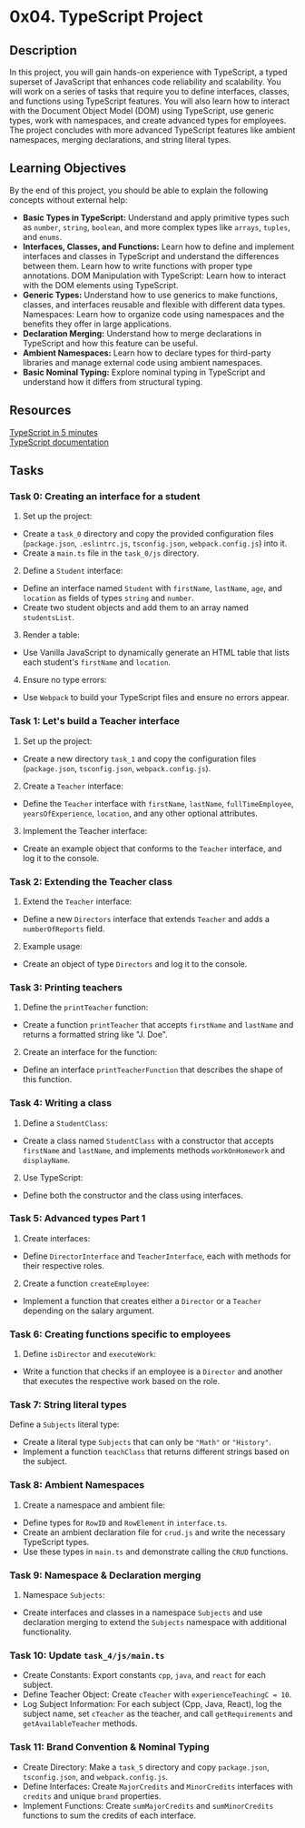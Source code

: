 # 0x04. TypeScript Project

## Description

In this project, you will gain hands-on experience with TypeScript, a typed superset of JavaScript that enhances code reliability and scalability. You will work on a series of tasks that require you to define interfaces, classes, and functions using TypeScript features. You will also learn how to interact with the Document Object Model (DOM) using TypeScript, use generic types, work with namespaces, and create advanced types for employees. The project concludes with more advanced TypeScript features like ambient namespaces, merging declarations, and string literal types.

## Learning Objectives

By the end of this project, you should be able to explain the following concepts without external help:

- **Basic Types in TypeScript:** Understand and apply primitive types such as `number`, `string`, `boolean`, and more complex types like `arrays`, `tuples`, and `enums`.
- **Interfaces, Classes, and Functions:** Learn how to define and implement interfaces and classes in TypeScript and understand the differences between them. Learn how to write functions with proper type annotations.
DOM Manipulation with TypeScript: Learn how to interact with the DOM elements using TypeScript.
- **Generic Types:** Understand how to use generics to make functions, classes, and interfaces reusable and flexible with different data types.
Namespaces: Learn how to organize code using namespaces and the benefits they offer in large applications.
- **Declaration Merging:** Understand how to merge declarations in TypeScript and how this feature can be useful.
- **Ambient Namespaces:** Learn how to declare types for third-party libraries and manage external code using ambient namespaces.
- **Basic Nominal Typing:** Explore nominal typing in TypeScript and understand how it differs from structural typing.

## Resources

[TypeScript in 5 minutes](https://www.typescriptlang.org/docs/handbook/typescript-in-5-minutes.html)\
[TypeScript documentation](https://www.typescriptlang.org/docs/handbook/basic-types.html)

## Tasks

### Task 0: Creating an interface for a student

1. Set up the project:

- Create a `task_0` directory and copy the provided configuration files (`package.json`, `.eslintrc.js`, `tsconfig.json`, `webpack.config.js`) into it.
- Create a `main.ts` file in the `task_0/js` directory.

2. Define a `Student` interface:

- Define an interface named `Student` with `firstName`, `lastName`, `age`, and `location` as fields of types `string` and `number`.
- Create two student objects and add them to an array named `studentsList`.

3. Render a table:

- Use Vanilla JavaScript to dynamically generate an HTML table that lists each student's `firstName` and `location`.

4. Ensure no type errors:

- Use `Webpack` to build your TypeScript files and ensure no errors appear.

### Task 1: Let's build a Teacher interface

1. Set up the project:

- Create a new directory `task_1` and copy the configuration files (`package.json`, `tsconfig.json`, `webpack.config.js`).

2. Create a `Teacher` interface:

- Define the `Teacher` interface with `firstName`, `lastName`, `fullTimeEmployee`, `yearsOfExperience`, `location`, and any other optional attributes.

3. Implement the Teacher interface:

- Create an example object that conforms to the `Teacher` interface, and log it to the console.

### Task 2: Extending the Teacher class

1. Extend the `Teacher` interface:

- Define a new `Directors` interface that extends `Teacher` and adds a `numberOfReports` field.

2. Example usage:

- Create an object of type `Directors` and log it to the console.

### Task 3: Printing teachers

1. Define the `printTeacher` function:

- Create a function `printTeacher` that accepts `firstName` and `lastName` and returns a formatted string like "J. Doe".

2. Create an interface for the function:

- Define an interface `printTeacherFunction` that describes the shape of this function.

### Task 4: Writing a class

1. Define a `StudentClass`:

- Create a class named `StudentClass` with a constructor that accepts `firstName` and `lastName`, and implements methods `workOnHomework` and `displayName`.

2. Use TypeScript:

- Define both the constructor and the class using interfaces.

### Task 5: Advanced types Part 1

1. Create interfaces:

- Define `DirectorInterface` and `TeacherInterface`, each with methods for their respective roles.

2. Create a function `createEmployee`:

- Implement a function that creates either a `Director` or a `Teacher` depending on the salary argument.

### Task 6: Creating functions specific to employees

1. Define `isDirector` and `executeWork`:

- Write a function that checks if an employee is a `Director` and another that executes the respective work based on the role.

### Task 7: String literal types

Define a `Subjects` literal type:

- Create a literal type `Subjects` that can only be `"Math"` or `"History"`.
- Implement a function `teachClass` that returns different strings based on the subject.

### Task 8: Ambient Namespaces

1. Create a namespace and ambient file:

- Define types for `RowID` and `RowElement` in `interface.ts`.
- Create an ambient declaration file for `crud.js` and write the necessary TypeScript types.
- Use these types in `main.ts` and demonstrate calling the `CRUD` functions.

### Task 9: Namespace & Declaration merging

1. Namespace `Subjects`:

- Create interfaces and classes in a namespace `Subjects` and use declaration merging to extend the `Subjects` namespace with additional functionality.

### Task 10: Update `task_4/js/main.ts`

- Create Constants: Export constants `cpp`, `java`, and `react` for each subject.
- Define Teacher Object: Create `cTeacher` with `experienceTeachingC = 10`.
- Log Subject Information: For each subject (Cpp, Java, React), log the subject name, set `cTeacher` as the teacher, and call `getRequirements` and `getAvailableTeacher` methods.

### Task 11: Brand Convention & Nominal Typing

- Create Directory: Make a `task_5` directory and copy `package.json`, `tsconfig.json`, and `webpack.config.js`.
- Define Interfaces: Create `MajorCredits` and `MinorCredits` interfaces with `credits` and unique `brand` properties.
- Implement Functions: Create `sumMajorCredits` and `sumMinorCredits` functions to sum the credits of each interface.
